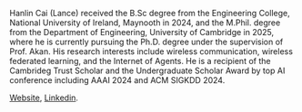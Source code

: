 Hanlin Cai (Lance) received the B.Sc degree from the Engineering College, National University of Ireland, Maynooth in 2024, and the M.Phil. degree from the Department of Engineering, University of Cambridge in 2025, where he is currently pursuing the Ph.D. degree under the supervision of Prof. Akan. His research interests include wireless communication, wireless federated learning, and the Internet of Agents. He is a recipient of the Cambrideg Trust Scholar and the Undergraduate Scholar Award by top AI conference including AAAI 2024 and ACM SIGKDD 2024.

[Website](https://caihanlin.com/), [Linkedin](https://www.linkedin.com/in/hanlincai/).